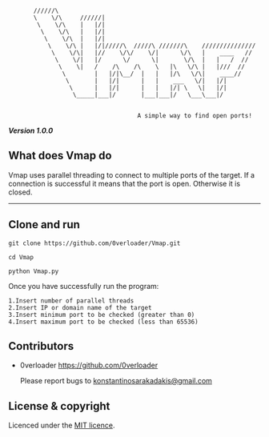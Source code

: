         
```
       //////\
       \    \/\     //////| 
        \    \/\    |   |/|
         \    \/\   |   |/|
          \    \/\  |   |/|
           \    \/\ |   |/|/////\  /////\ ///////\    ///////////////
            \    \/\|   |//    \/\/    \/|      \/\   |    ____   //
             \    \/|   |/      \/      \|       \/\  |   |   /  //  
              \    \|   /    /\    /\    \   |\   \/\ |   |///  //
               \        |   |/|\__/  |   |   |/\   \/\|    ____//
                \       |   |/|      |   |    ___   \/|   |/|
                 \      |   |/|      |   |   |/| \   \|   |/|
                  \_____|___|/       |___|___|/   \___\___|/
  
        
                                    A simple way to find open ports!

```
***Version 1.0.0***

What does Vmap do
---

Vmap uses parallel threading to connect to multiple ports of the target. If a connection is successful it means
that the port is open. Otherwise it is closed.

---

Clone and run
---
```
git clone https://github.com/0verloader/Vmap.git
```
```
cd Vmap
```
```
python Vmap.py
```

Once you have successfully run the program:
```
1.Insert number of parallel threads
2.Insert IP or domain name of the target
3.Insert minimum port to be checked (greater than 0)
4.Insert maximum port to be checked (less than 65536)
```

Contributors
---

- 0verloader <https://github.com/0verloader>

  Please report bugs to <konstantinosarakadakis@gmail.com>

License & copyright
---
Licenced under the [MIT licence](LICENSE).

